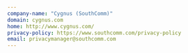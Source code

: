 ```yaml
---
company-name: "Cygnus (SouthComm)"
domain: cygnus.com
home: http://www.cygnus.com/
privacy-policy: https://www.southcomm.com/privacy-policy
email: privacymanager@southcomm.com
---
```




